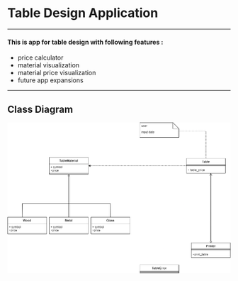 # Table Design Application
___
#### This is app for table design with following features :
* price calculator
* material visualization
* material price visualization
* future app expansions
___

## Class Diagram
![](.\images\UML_diagram_V1.png)
